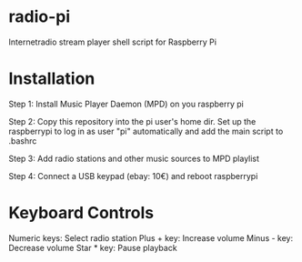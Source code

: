 radio-pi
========

Internetradio stream player shell script for Raspberry Pi


Installation 
============

Step 1: Install Music Player Daemon (MPD) on you raspberry pi

Step 2: Copy this repository into the pi user's home dir. Set up the raspberrypi to log in as user "pi" automatically and add the main script to .bashrc

Step 3: Add radio stations and other music sources to MPD playlist

Step 4: Connect a USB keypad (ebay: 10€) and reboot raspberrypi


Keyboard Controls
=================

Numeric keys: Select radio station
Plus + key:   Increase volume
Minus - key:  Decrease volume
Star * key:   Pause playback


